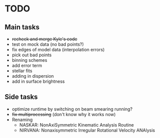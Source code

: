 # TODO

## Main tasks

- ~~recheck and merge Kyle's code~~
- test on mock data (no bad points?)
- fix edges of model data (interpolation errors)
- pick out bad points
- binning schemes
- add error term
- stellar fits
- adding in dispersion
- add in surface brightness

## Side tasks

- optimize runtime by switching on beam smearing running?
- ~~fix multiprocessing~~ (don't know why it works now)
- Renaming
    - NASKAR: NonAxiSymmetric Kinematic Analysis Routine
    - NIRVANA: Nonaxisymmetric Irregular Rotational Velocity ANAlysis
